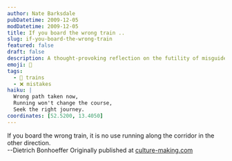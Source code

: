 ```yaml
---
author: Nate Barksdale
pubDatetime: 2009-12-05
modDatetime: 2009-12-05
title: If you board the wrong train ..
slug: if-you-board-the-wrong-train
featured: false
draft: false
description: A thought-provoking reflection on the futility of misguided efforts, inspired by Dietrich Bonhoeffer's wisdom.
emoji: 🚉
tags:
  - 🚂 trains
  - ❌ mistakes
haiku: |
  Wrong path taken now,  
  Running won't change the course,  
  Seek the right journey.
coordinates: [52.5200, 13.4050]
---
```


If you board the wrong train, it is no use running along the corridor in the other direction.  
--Dietrich Bonhoeffer Originally published at [culture-making.com](http://www.culture-making.com)
